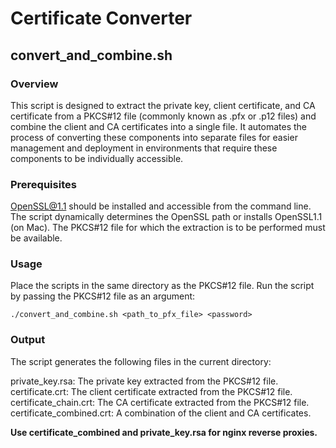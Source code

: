 # Certificate Converter



## convert_and_combine.sh
### Overview
This script is designed to extract the private key, client certificate, and CA certificate from a PKCS#12 file (commonly known as .pfx or .p12 files) and combine the client and CA certificates into a single file. It automates the process of converting these components into separate files for easier management and deployment in environments that require these components to be individually accessible.

### Prerequisites
OpenSSL@1.1 should be installed and accessible from the command line. The script dynamically determines the OpenSSL path or installs OpenSSL1.1 (on Mac).
The PKCS#12 file for which the extraction is to be performed must be available.

### Usage
Place the scripts in the same directory as the PKCS#12 file.
Run the script by passing the PKCS#12 file as an argument:

```./convert_and_combine.sh <path_to_pfx_file> <password>```

### Output
The script generates the following files in the current directory:

private_key.rsa: The private key extracted from the PKCS#12 file.
certificate.crt: The client certificate extracted from the PKCS#12 file.
certificate_chain.crt: The CA certificate extracted from the PKCS#12 file.
certificate_combined.crt: A combination of the client and CA certificates.

**Use certificate_combined and private_key.rsa for nginx reverse proxies.**
